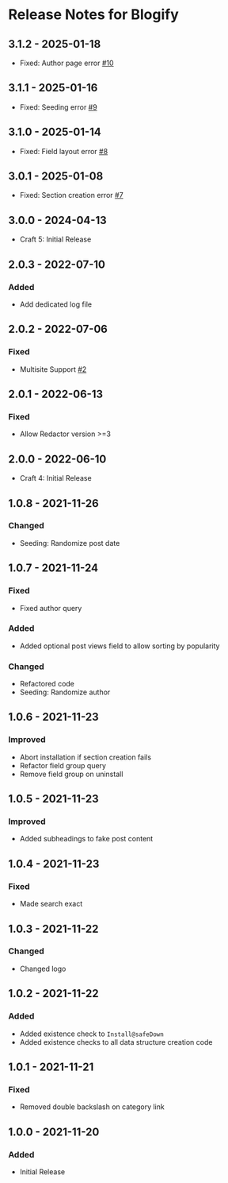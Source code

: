 # Release Notes for Blogify

## 3.1.2 - 2025-01-18
- Fixed: Author page error [#10](https://github.com/matfish2/craft-blogify/issues/10)

## 3.1.1 - 2025-01-16
- Fixed: Seeding error [#9](https://github.com/matfish2/craft-blogify/issues/9)

## 3.1.0 - 2025-01-14
- Fixed: Field layout error [#8](https://github.com/matfish2/craft-blogify/issues/8)

## 3.0.1 - 2025-01-08
- Fixed: Section creation error [#7](https://github.com/matfish2/craft-blogify/issues/7)

## 3.0.0 - 2024-04-13
- Craft 5: Initial Release

## 2.0.3 - 2022-07-10
### Added
- Add dedicated log file

## 2.0.2 - 2022-07-06
### Fixed
- Multisite Support [#2](https://github.com/matfish2/craft-blogify/issues/2)

## 2.0.1 - 2022-06-13
### Fixed
- Allow Redactor version >=3

## 2.0.0 - 2022-06-10
- Craft 4: Initial Release

## 1.0.8 - 2021-11-26
### Changed
- Seeding: Randomize post date

## 1.0.7 - 2021-11-24
### Fixed 
- Fixed author query

### Added
- Added optional post views field to allow sorting by popularity

### Changed
- Refactored code
- Seeding: Randomize author

## 1.0.6 - 2021-11-23
### Improved
- Abort installation if section creation fails 
- Refactor field group query
- Remove field group on uninstall

## 1.0.5 - 2021-11-23
### Improved
- Added subheadings to fake post content

## 1.0.4 - 2021-11-23
### Fixed
- Made search exact

## 1.0.3 - 2021-11-22
### Changed
- Changed logo

## 1.0.2 - 2021-11-22
### Added
- Added existence check to `Install@safeDown`
- Added existence checks to all data structure creation code

## 1.0.1 - 2021-11-21
### Fixed
- Removed double backslash on category link 

## 1.0.0 - 2021-11-20
### Added
- Initial Release